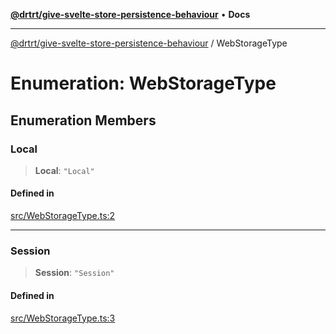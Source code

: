 [**@drtrt/give-svelte-store-persistence-behaviour**](../README.md) • **Docs**

***

[@drtrt/give-svelte-store-persistence-behaviour](../README.md) / WebStorageType

# Enumeration: WebStorageType

## Enumeration Members

### Local

> **Local**: `"Local"`

#### Defined in

[src/WebStorageType.ts:2](https://github.com/drtrt-org/give-svelte-store-persistence-behaviour/blob/47a119e2371307dcb10a092b45e89e46380116b1/src/WebStorageType.ts#L2)

***

### Session

> **Session**: `"Session"`

#### Defined in

[src/WebStorageType.ts:3](https://github.com/drtrt-org/give-svelte-store-persistence-behaviour/blob/47a119e2371307dcb10a092b45e89e46380116b1/src/WebStorageType.ts#L3)
